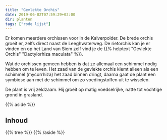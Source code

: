 ```yaml
---
title: "Gevlekte Orchis"
date: 2019-06-02T07:59:29+02:00
dir: planten
tags: ["rode lijst"]
---
```


Er komen meerdere orchissen voor in de Kalverpolder. 
De brede orchis groeit er, zelfs direct naast de Leeghwaterweg. 
De rietorchis kan je er vinden en op het Land van Siem zelf vind je de {{% helptext "Gevlekte Orchis" "Dactylorhiza maculata" %}}.

Wat de orchissen gemeen hebben is dat ze allemaal een schimmel nodig hebben om te leven.
Het zaad van de gevlekte orchis kiemt alleen als een schimmel (mycorrhiza) het zaad binnen dringt, 
daarna gaat de plant een symbiose aan met de schimmel om zo voedingstoffen uit te wisselen.

De plant is vrij zeldzaam. Hij groeit op matig voedselrijke, natte tot vochtige grond in grasland.

{{% aside %}}
## Inhoud
{{% tree %}}
{{% /aside %}}